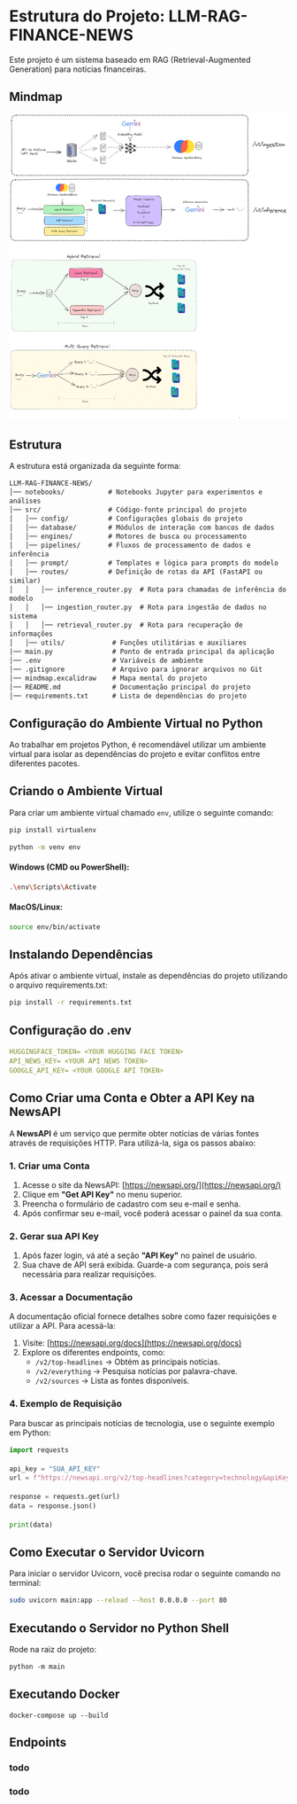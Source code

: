 
# Estrutura do Projeto: LLM-RAG-FINANCE-NEWS

Este projeto é um sistema baseado em RAG (Retrieval-Augmented Generation) para notícias financeiras. 


## Mindmap

![Mindmap](mindmap.png)

## Estrutura
A estrutura está organizada da seguinte forma:

```plaintext
LLM-RAG-FINANCE-NEWS/
│── notebooks/           # Notebooks Jupyter para experimentos e análises
│── src/                 # Código-fonte principal do projeto
│   │── config/          # Configurações globais do projeto
│   │── database/        # Módulos de interação com bancos de dados
│   │── engines/         # Motores de busca ou processamento
│   │── pipelines/       # Fluxos de processamento de dados e inferência
│   │── prompt/          # Templates e lógica para prompts do modelo
│   │── routes/          # Definição de rotas da API (FastAPI ou similar)
│   │   │── inference_router.py  # Rota para chamadas de inferência do modelo
│   │   │── ingestion_router.py  # Rota para ingestão de dados no sistema
│   │   │── retrieval_router.py  # Rota para recuperação de informações
│   │── utils/            # Funções utilitárias e auxiliares
|── main.py               # Ponto de entrada principal da aplicação
│── .env                  # Variáveis de ambiente
│── .gitignore            # Arquivo para ignorar arquivos no Git
│── mindmap.excalidraw    # Mapa mental do projeto
│── README.md             # Documentação principal do projeto
│── requirements.txt      # Lista de dependências do projeto
```

## Configuração do Ambiente Virtual no Python  

Ao trabalhar em projetos Python, é recomendável utilizar um ambiente virtual para isolar as dependências do projeto e evitar conflitos entre diferentes pacotes.  

## Criando o Ambiente Virtual  
Para criar um ambiente virtual chamado `env`, utilize o seguinte comando: 

```sh
pip install virtualenv
```

```sh
python -m venv env
```
#### Windows (CMD ou PowerShell):

```sh
.\env\Scripts\Activate
```


#### MacOS/Linux:

```sh
source env/bin/activate
```

## Instalando Dependências
Após ativar o ambiente virtual, instale as dependências do projeto utilizando o arquivo requirements.txt:
```sh
pip install -r requirements.txt
```

## Configuração do .env

```yaml
HUGGINGFACE_TOKEN= <YOUR HUGGING FACE TOKEN>
API_NEWS_KEY= <YOUR API NEWS TOKEN>
GOOGLE_API_KEY= <YOUR GOOGLE API TOKEN>

```

## Como Criar uma Conta e Obter a API Key na NewsAPI  

A **NewsAPI** é um serviço que permite obter notícias de várias fontes através de requisições HTTP. Para utilizá-la, siga os passos abaixo:  

### 1. Criar uma Conta  
1. Acesse o site da NewsAPI: [https://newsapi.org/](https://newsapi.org/)  
2. Clique em **"Get API Key"** no menu superior.  
3. Preencha o formulário de cadastro com seu e-mail e senha.  
4. Após confirmar seu e-mail, você poderá acessar o painel da sua conta.  

### 2. Gerar sua API Key  
1. Após fazer login, vá até a seção **"API Key"** no painel de usuário.  
2. Sua chave de API será exibida. Guarde-a com segurança, pois será necessária para realizar requisições.  

### 3. Acessar a Documentação  
A documentação oficial fornece detalhes sobre como fazer requisições e utilizar a API. Para acessá-la:  
1. Visite: [https://newsapi.org/docs](https://newsapi.org/docs)  
2. Explore os diferentes endpoints, como:  
   - `/v2/top-headlines` → Obtém as principais notícias.  
   - `/v2/everything` → Pesquisa notícias por palavra-chave.  
   - `/v2/sources` → Lista as fontes disponíveis.  

### 4. Exemplo de Requisição  
Para buscar as principais notícias de tecnologia, use o seguinte exemplo em Python:  

```python
import requests

api_key = "SUA_API_KEY"
url = f"https://newsapi.org/v2/top-headlines?category=technology&apiKey={api_key}"

response = requests.get(url)
data = response.json()

print(data)
```

## Como Executar o Servidor Uvicorn

Para iniciar o servidor Uvicorn, você precisa rodar o seguinte comando no terminal:

```sh
sudo uvicorn main:app --reload --host 0.0.0.0 --port 80
```

## Executando o Servidor no Python Shell

Rode na raiz do projeto: 
```
python -m main
```


## Executando Docker 

```
docker-compose up --build
```
## Endpoints
### todo
### todo
